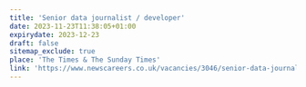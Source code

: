 ```yaml
---
title: 'Senior data journalist / developer'
date: 2023-11-23T11:38:05+01:00
expirydate: 2023-12-23
draft: false
sitemap_exclude: true
place: 'The Times & The Sunday Times'
link: 'https://www.newscareers.co.uk/vacancies/3046/senior-data-journalist--developer.html'
---
```

